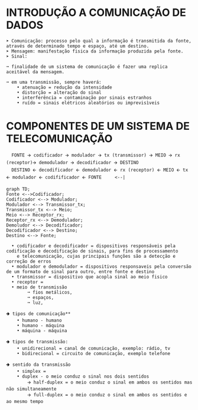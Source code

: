 # INTRODUÇÃO A COMUNICAÇÃO DE DADOS

    ➤ Comunicação: processo pelo qual a informação é transmitida da fonte, através de determinado tempo e espaço, até um destino.
    ➤ Mensagem: manifestação fisica da informação produzida pela fonte.
    ➤ Sinal:

    ➞ finalidade de um sistema de comunicação é fazer uma replica aceitável da mensagem.

    ➞ em uma transmissão, sempre haverá:
        • atenuação = redução da intensidade
        • distorção = alteração do sinal
        • interferência = contaminação por sinais estranhos
        • ruído = sinais elétricos aleatórios ou imprevisìveis

# COMPONENTES DE UM SISTEMA DE TELECOMUNICAÇÃO

      FONTE 🡪 codificador 🡪 modulador 🡪 tx (transmissor) 🡪 MEIO 🡪 rx (receptor)🡪 demodulador 🡪 decodificador 🡪 DESTINO 
      DESTINO 🡨 decodificador 🡨 demodulador 🡨 rx (receptor) 🡨 MEIO 🡨 tx 🡨 modulador 🡨 codifificador 🡨 FONTE     <--| 

```mermaid
graph TD;
Fonte <-->Codificador;
Codificador <--> Modulador;
Modulador <--> Transmissor_tx;
Transmissor_tx <--> Meio;
Meio <--> Receptor_rx;
Receptor_rx <--> Demodulador;
Demoludor <--> Decodificador;
Decodificador <--> Destino;
Destino <--> Fonte;
```

      • codificador e decodificador = dispositivos responsáveis pela codificação e decodificação de sinais, para fins de processamento 
        e telecomunicação, cujas principais funções são a detecção e correção de erros
      • modulador e demodulador = dispositivos responsaveis pela conversão de um formato de sinal para outro, entre fonte e destino
      • transmissor = dispositivo que acopla sinal ao meio fisico
      • receptor =
      • meio de transmissão
            ➞ fios metálicos,    
            ➞ espaços,
            ➞ luz,    
        
    🢂 tipos de comunicação**
        • humano - humano
        • humano - máquina
        • máquina - máquina
    
    🢂 tipos de transmissão: 
        • unidirecional = canal de comunicação, exemplo: rádio, tv
        • bidirecional = circuito de comunicação, exemplo telefone
    
    🢂 sentido da transmissão
        • simplex =  
        • duplex - o meio conduz o sinal nos dois sentidos
            🡪 half-duplex = o meio conduz o sinal em ambos os sentidos mas não simultaneamente
            🡪 full-duplex = o meio conduz o sinal em ambos os sentidos e ao mesmo tempo
                                                                                            
